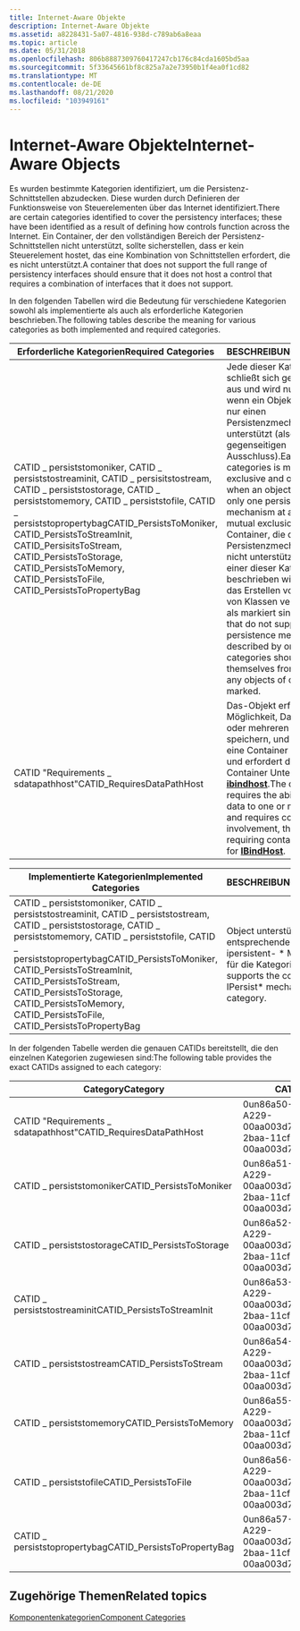 ```yaml
---
title: Internet-Aware Objekte
description: Internet-Aware Objekte
ms.assetid: a8228431-5a07-4816-938d-c789ab6a8eaa
ms.topic: article
ms.date: 05/31/2018
ms.openlocfilehash: 806b8887309760417247cb176c84cda1605bd5aa
ms.sourcegitcommit: 5f33645661bf8c825a7a2e73950b1f4ea0f1cd82
ms.translationtype: MT
ms.contentlocale: de-DE
ms.lasthandoff: 08/21/2020
ms.locfileid: "103949161"
---
```

# <a name="internet-aware-objects"></a><span data-ttu-id="ad042-103">Internet-Aware Objekte</span><span class="sxs-lookup"><span data-stu-id="ad042-103">Internet-Aware Objects</span></span>

<span data-ttu-id="ad042-104">Es wurden bestimmte Kategorien identifiziert, um die Persistenz-Schnittstellen abzudecken. Diese wurden durch Definieren der Funktionsweise von Steuerelementen über das Internet identifiziert.</span><span class="sxs-lookup"><span data-stu-id="ad042-104">There are certain categories identified to cover the persistency interfaces; these have been identified as a result of defining how controls function across the Internet.</span></span> <span data-ttu-id="ad042-105">Ein Container, der den vollständigen Bereich der Persistenz-Schnittstellen nicht unterstützt, sollte sicherstellen, dass er kein Steuerelement hostet, das eine Kombination von Schnittstellen erfordert, die es nicht unterstützt.</span><span class="sxs-lookup"><span data-stu-id="ad042-105">A container that does not support the full range of persistency interfaces should ensure that it does not host a control that requires a combination of interfaces that it does not support.</span></span>

<span data-ttu-id="ad042-106">In den folgenden Tabellen wird die Bedeutung für verschiedene Kategorien sowohl als implementierte als auch als erforderliche Kategorien beschrieben.</span><span class="sxs-lookup"><span data-stu-id="ad042-106">The following tables describe the meaning for various categories as both implemented and required categories.</span></span>



| <span data-ttu-id="ad042-107">Erforderliche Kategorien</span><span class="sxs-lookup"><span data-stu-id="ad042-107">Required Categories</span></span>                                                                                                                                                                                | <span data-ttu-id="ad042-108">BESCHREIBUNG</span><span class="sxs-lookup"><span data-stu-id="ad042-108">Description</span></span>                                                                                                                                                                                                                                                                                                                                 |
|----------------------------------------------------------------------------------------------------------------------------------------------------------------------------------------------------|---------------------------------------------------------------------------------------------------------------------------------------------------------------------------------------------------------------------------------------------------------------------------------------------------------------------------------------------|
| <span data-ttu-id="ad042-109">CATID \_ persiststomoniker, CATID \_ persiststostreaminit, CATID \_ persisitstostream, CATID \_ persiststostorage, CATID \_ persiststomemory, CATID \_ persiststofile, CATID \_ persiststopropertybag</span><span class="sxs-lookup"><span data-stu-id="ad042-109">CATID\_PersistsToMoniker, CATID\_PersistsToStreamInit, CATID\_PersisitsToStream, CATID\_PersistsToStorage, CATID\_PersistsToMemory, CATID\_PersistsToFile, CATID\_PersistsToPropertyBag</span></span><br/> | <span data-ttu-id="ad042-110">Jede dieser Kategorien schließt sich gegenseitig aus und wird nur verwendet, wenn ein Objekt überhaupt nur einen Persistenzmechanismus unterstützt (also den gegenseitigen Ausschluss).</span><span class="sxs-lookup"><span data-stu-id="ad042-110">Each of these categories is mutually exclusive and only used when an object supports only one persistence mechanism at all (hence the mutual exclusion).</span></span> <span data-ttu-id="ad042-111">Container, die den Persistenzmechanismus nicht unterstützen, der in einer dieser Kategorien beschrieben wird, sollten das Erstellen von Objekten von Klassen verhindern, die als markiert sind.</span><span class="sxs-lookup"><span data-stu-id="ad042-111">Containers that do not support the persistence mechanism described by one of these categories should prevent themselves from creating any objects of classes so marked.</span></span><br/> |
| <span data-ttu-id="ad042-112">CATID "Requirements \_ sdatapathhost"</span><span class="sxs-lookup"><span data-stu-id="ad042-112">CATID\_RequiresDataPathHost</span></span><br/>                                                                                                                                                             | <span data-ttu-id="ad042-113">Das-Objekt erfordert die Möglichkeit, Daten in einem oder mehreren Pfaden zu speichern, und erfordert eine Container Beteiligung und erfordert daher Container Unterstützung für [**ibindhost**](/previous-versions/windows/internet-explorer/ie-developer/platform-apis/ms775076(v=vs.85)).</span><span class="sxs-lookup"><span data-stu-id="ad042-113">The object requires the ability to save data to one or more paths and requires container involvement, therefore requiring container support for [**IBindHost**](/previous-versions/windows/internet-explorer/ie-developer/platform-apis/ms775076(v=vs.85)).</span></span><br/>                                                                                                                                  |



 



| <span data-ttu-id="ad042-114">Implementierte Kategorien</span><span class="sxs-lookup"><span data-stu-id="ad042-114">Implemented Categories</span></span>                                                                                                                                                                            | <span data-ttu-id="ad042-115">BESCHREIBUNG</span><span class="sxs-lookup"><span data-stu-id="ad042-115">Description</span></span>                                                                         |
|---------------------------------------------------------------------------------------------------------------------------------------------------------------------------------------------------|-------------------------------------------------------------------------------------|
| <span data-ttu-id="ad042-116">CATID \_ persiststomoniker, CATID \_ persiststostreaminit, CATID \_ persiststostream, CATID \_ persiststostorage, CATID \_ persiststomemory, CATID \_ persiststofile, CATID \_ persiststopropertybag</span><span class="sxs-lookup"><span data-stu-id="ad042-116">CATID\_PersistsToMoniker, CATID\_PersistsToStreamInit, CATID\_PersistsToStream, CATID\_PersistsToStorage, CATID\_PersistsToMemory, CATID\_PersistsToFile, CATID\_PersistsToPropertyBag</span></span><br/> | <span data-ttu-id="ad042-117">Object unterstützt den entsprechenden ipersistent- \* Mechanismus für die Kategorie.</span><span class="sxs-lookup"><span data-stu-id="ad042-117">Object supports the corresponding IPersist\* mechanism for the category.</span></span><br/> |



 

<span data-ttu-id="ad042-118">In der folgenden Tabelle werden die genauen CATIDs bereitstellt, die den einzelnen Kategorien zugewiesen sind:</span><span class="sxs-lookup"><span data-stu-id="ad042-118">The following table provides the exact CATIDs assigned to each category:</span></span>



| <span data-ttu-id="ad042-119">Category</span><span class="sxs-lookup"><span data-stu-id="ad042-119">Category</span></span>                                | <span data-ttu-id="ad042-120">CATID</span><span class="sxs-lookup"><span data-stu-id="ad042-120">CATID</span></span>                                           |
|-----------------------------------------|-------------------------------------------------|
| <span data-ttu-id="ad042-121">CATID "Requirements \_ sdatapathhost"</span><span class="sxs-lookup"><span data-stu-id="ad042-121">CATID\_RequiresDataPathHost</span></span><br/>  | <span data-ttu-id="ad042-122">0un86a50-2baa-11CF-A229-00aa003d7352</span><span class="sxs-lookup"><span data-stu-id="ad042-122">0de86a50-2baa-11cf-a229-00aa003d7352</span></span><br/> |
| <span data-ttu-id="ad042-123">CATID \_ persiststomoniker</span><span class="sxs-lookup"><span data-stu-id="ad042-123">CATID\_PersistsToMoniker</span></span> <br/>    | <span data-ttu-id="ad042-124">0un86a51-2baa-11CF-A229-00aa003d7352</span><span class="sxs-lookup"><span data-stu-id="ad042-124">0de86a51-2baa-11cf-a229-00aa003d7352</span></span><br/> |
| <span data-ttu-id="ad042-125">CATID \_ persiststostorage</span><span class="sxs-lookup"><span data-stu-id="ad042-125">CATID\_PersistsToStorage</span></span> <br/>    | <span data-ttu-id="ad042-126">0un86a52-2baa-11CF-A229-00aa003d7352</span><span class="sxs-lookup"><span data-stu-id="ad042-126">0de86a52-2baa-11cf-a229-00aa003d7352</span></span><br/> |
| <span data-ttu-id="ad042-127">CATID \_ persiststostreaminit</span><span class="sxs-lookup"><span data-stu-id="ad042-127">CATID\_PersistsToStreamInit</span></span> <br/> | <span data-ttu-id="ad042-128">0un86a53-2baa-11CF-A229-00aa003d7352</span><span class="sxs-lookup"><span data-stu-id="ad042-128">0de86a53-2baa-11cf-a229-00aa003d7352</span></span><br/> |
| <span data-ttu-id="ad042-129">CATID \_ persiststostream</span><span class="sxs-lookup"><span data-stu-id="ad042-129">CATID\_PersistsToStream</span></span> <br/>     | <span data-ttu-id="ad042-130">0un86a54-2baa-11CF-A229-00aa003d7352</span><span class="sxs-lookup"><span data-stu-id="ad042-130">0de86a54-2baa-11cf-a229-00aa003d7352</span></span><br/> |
| <span data-ttu-id="ad042-131">CATID \_ persiststomemory</span><span class="sxs-lookup"><span data-stu-id="ad042-131">CATID\_PersistsToMemory</span></span> <br/>     | <span data-ttu-id="ad042-132">0un86a55-2baa-11CF-A229-00aa003d7352</span><span class="sxs-lookup"><span data-stu-id="ad042-132">0de86a55-2baa-11cf-a229-00aa003d7352</span></span><br/> |
| <span data-ttu-id="ad042-133">CATID \_ persiststofile</span><span class="sxs-lookup"><span data-stu-id="ad042-133">CATID\_PersistsToFile</span></span> <br/>       | <span data-ttu-id="ad042-134">0un86a56-2baa-11CF-A229-00aa003d7352</span><span class="sxs-lookup"><span data-stu-id="ad042-134">0de86a56-2baa-11cf-a229-00aa003d7352</span></span><br/> |
| <span data-ttu-id="ad042-135">CATID \_ persiststopropertybag</span><span class="sxs-lookup"><span data-stu-id="ad042-135">CATID\_PersistsToPropertyBag</span></span><br/> | <span data-ttu-id="ad042-136">0un86a57-2baa-11CF-A229-00aa003d7352</span><span class="sxs-lookup"><span data-stu-id="ad042-136">0de86a57-2baa-11cf-a229-00aa003d7352</span></span><br/> |



 

## <a name="related-topics"></a><span data-ttu-id="ad042-137">Zugehörige Themen</span><span class="sxs-lookup"><span data-stu-id="ad042-137">Related topics</span></span>

<dl> <dt>

[<span data-ttu-id="ad042-138">Komponentenkategorien</span><span class="sxs-lookup"><span data-stu-id="ad042-138">Component Categories</span></span>](component-categories.md)
</dt> </dl>

 

